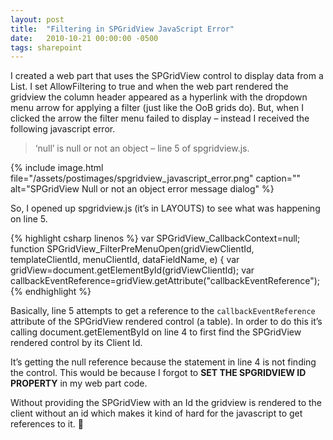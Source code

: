 ```yaml
---
layout: post
title:  "Filtering in SPGridView JavaScript Error"
date:   2010-10-21 00:00:00 -0500
tags: sharepoint
---
```


I created a web part that uses the SPGridView control to display data from a List<T>.  I set AllowFiltering to true and when the web part rendered the gridview the column header appeared as a hyperlink with the dropdown menu arrow for applying a filter (just like the OoB grids do).  But, when I clicked the arrow the filter menu failed to display – instead I received the following javascript error.

>‘null’ is null or not an object – line 5 of spgridview.js.

{% include image.html file="/assets/postimages/spgridview_javascript_error.png" caption="" alt="SPGridView Null or not an object error message dialog" %}

So, I opened up spgridview.js (it’s in LAYOUTS) to see what was happening on line 5.

{% highlight csharp linenos %}
var SPGridView_CallbackContext=null;
function SPGridView_FilterPreMenuOpen(gridViewClientId, templateClientId, menuClientId, dataFieldName, e)
{
    var gridView=document.getElementById(gridViewClientId);
    var callbackEventReference=gridView.getAttribute("callbackEventReference");
{% endhighlight %}

Basically, line 5 attempts to get a reference to the `callbackEventReference` attribute of the SPGridView rendered control (a table).  In order to do this it’s calling document.getElementById on line 4 to first find the SPGridView rendered control by its Client Id.

It’s getting the null reference because the statement in line 4 is not finding the control.  This would be because I forgot to **SET THE SPGRIDVIEW ID PROPERTY** in my web part code.

Without providing the SPGridView with an Id the gridview is rendered to the client without an id which makes it kind of hard for the javascript to get references to it. 🙂